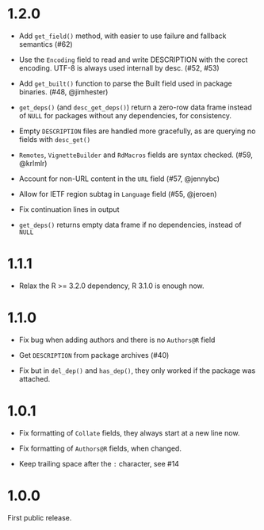 
# 1.2.0

* Add `get_field()` method, with easier to use failure and fallback
  semantics (#62)

* Use the `Encoding` field to read and write DESCRIPTION with the
  corect encoding. UTF-8 is always used internall by desc. (#52, #53)

* Add `get_built()` function to parse the Built field used in package
  binaries. (#48, @jimhester)

* `get_deps()` (and `desc_get_deps()`) return a zero-row data frame
  instead of `NULL` for packages without any dependencies, for consistency.

* Empty `DESCRIPTION` files are handled more gracefully, as are querying
  no fields with `desc_get()`

* `Remotes`, `VignetteBuilder` and `RdMacros` fields are syntax checked.
  (#59, @krlmlr)

* Account for non-URL content in the `URL` field (#57, @jennybc)

* Allow for IETF region subtag in `Language` field (#55, @jeroen)

* Fix continuation lines in output

* `get_deps()` returns empty data frame if no dependencies, instead of
  `NULL`

# 1.1.1

* Relax the R >= 3.2.0 dependency, R 3.1.0 is enough now.

# 1.1.0

* Fix bug when adding authors and there is no `Authors@R` field

* Get `DESCRIPTION` from package archives (#40)

* Fix but in `del_dep()` and `has_dep()`, they only worked if the package
  was attached.

# 1.0.1

* Fix formatting of `Collate` fields, they always start at a new line now.

* Fix formatting of `Authors@R` fields, when changed.

* Keep trailing space after the `:` character, see #14

# 1.0.0

First public release.
